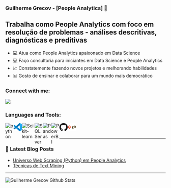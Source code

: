 ### Guilherme Grecov - [People Analytics] 👋

## Trabalha como People Analytics com foco em resolução de problemas - análises descritivas, diagnósticas e preditivas

- 💻 Atua como People Analytics apaixonado em Data Science
- 💻 Faço consultoria para iniciantes em Data Science e People Analytics 
- 📈 Constatemente fazendo novos projetos e melhorando habilidades 
- 📊 Gosto de ensinar e colaborar para um mundo mais democrático 

### Connect with me:

[<img align="left"  width="22px" src="https://cdn.jsdelivr.net/npm/simple-icons@3.4.0/icons/linkedin.svg" />](https://www.linkedin.com/in/guilhermegrecov/)





<br />

### Languages and Tools:

<img align="left" alt="python" width="26px" src="https://cdn3.iconfinder.com/data/icons/logos-and-brands-adobe/512/267_Python-512.png" />

<img align="left" alt="visual studio code" width="26px" src="https://raw.githubusercontent.com/github/explore/80688e429a7d4ef2fca1e82350fe8e3517d3494d/topics/visual-studio-code/visual-studio-code.png" />

[<img align="left" alt="Scikit-learn" width="40px" src="https://upload.wikimedia.org/wikipedia/commons/0/05/Scikit_learn_logo_small.svg" />](https://scikit-learn.org/stable/)


<img align="left" alt="SQLServer" width="26px" src="https://img.icons8.com/color/2x/microsoft-sql-server.png" />

<img align="left" alt="Pandas" width="26px" src="https://cdn.jsdelivr.net/npm/simple-icons@3.4.0/icons/pandas.svg" />


<img align="left" alt="PowerBI" width="26px" src="https://cdn.jsdelivr.net/npm/simple-icons@3.4.0/icons/powerbi.svg" />


<img align="left" alt="GitHub" width="26px" src="https://raw.githubusercontent.com/github/explore/78df643247d429f6cc873026c0622819ad797942/topics/github/github.png" />

<img align="left" alt="Git" width="26px" src="https://raw.githubusercontent.com/github/explore/80688e429a7d4ef2fca1e82350fe8e3517d3494d/topics/git/git.png" />

<br />
<br />


---

### 📕 Latest Blog Posts

<!-- BLOG-POST-LIST:START -->
* [Universo Web Scraping (Python) em People Analytics](https://universosava.com.br/2022/02/01/universo-web-scraping-python-em-people-analytics/) 
* [Técnicas de Text Mining](https://www.linkedin.com/pulse/t%25C3%25A9cnicas-de-text-mining-guilherme-sales-grecov-/?trackingId=7YB3Dnj%2BRsGGQPsKwxm0Dw%3D%3D)



<!-- BLOG-POST-LIST:END -->

---

<img align="left" alt="Guilherme Grecov Github Stats" src="https://github-readme-stats.vercel.app/api?username=GuiGrecov&show_icons=true&hide_border=true" />

[linkedin]: https://www.linkedin.com/in/guilhermegrecov/
